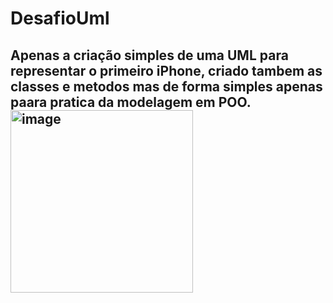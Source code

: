 # DesafioUml
## Apenas a criação simples de uma UML para representar o primeiro iPhone, criado tambem as classes e metodos mas de forma simples apenas paara pratica da modelagem em POO.<img width="292" alt="image" src="https://github.com/PedroSaunders/DesafioUml/assets/72046843/2d08a70f-521c-4603-8576-2ae8012ab245">
